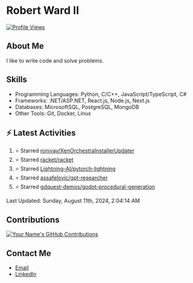 
# Robert Ward II

[![Profile Views](https://komarev.com/ghpvc/?username=Robert-W-Ward)](https://github.com/Robert-W-Ward)

## About Me
I like to write code and solve problems.

## Skills
- Programming Languages: Python, C/C++, JavaScript/TypeScript, C#
- Frameworks: .NET/ASP.NET, React.js, Node.js, Next.js
- Databases: MicrosoftSQL, PostgreSQL, MongoDB
- Other Tools: Git, Docker, Linux

## :zap: Latest Activities
<!--RECENT_ACTIVITY:start-->
1. ⭐ Starred [ronivay/XenOrchestraInstallerUpdater](https://github.com/ronivay/XenOrchestraInstallerUpdater)
2. ⭐ Starred [racket/racket](https://github.com/racket/racket)
3. ⭐ Starred [Lightning-AI/pytorch-lightning](https://github.com/Lightning-AI/pytorch-lightning)
4. ⭐ Starred [assafelovic/gpt-researcher](https://github.com/assafelovic/gpt-researcher)
5. ⭐ Starred [gdquest-demos/godot-procedural-generation](https://github.com/gdquest-demos/godot-procedural-generation)
<!--RECENT_ACTIVITY:end-->

<!--RECENT_ACTIVITY:last_update-->
Last Updated: Sunday, August 11th, 2024, 2:04:14 AM
<!--RECENT_ACTIVITY:last_update_end-->

<!--END_SECTIN:activity-->
## Contributions
[![Your Name's GitHub Contributions](https://github-readme-streak-stats.herokuapp.com/?user=Robert-W-Ward&theme=radical)](https://github.com/your-username)

## Contact Me
- [Email](mailto:robertwesleyward2019@gmail.com)
- [LinkedIn](https://linkedin.com/in/https://www.linkedin.com/in/robert-ward-ii/)
